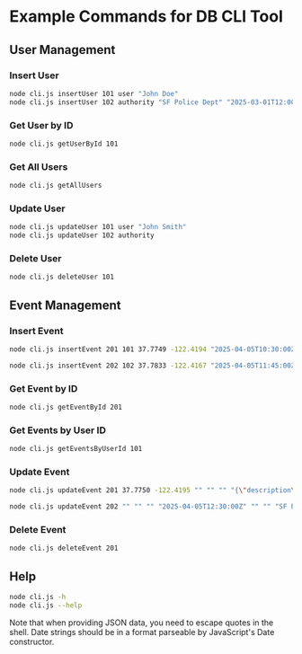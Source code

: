 # Example Commands for DB CLI Tool

## User Management

### Insert User
```bash
node cli.js insertUser 101 user "John Doe"
node cli.js insertUser 102 authority "SF Police Dept" "2025-03-01T12:00:00Z"
```

### Get User by ID
```bash
node cli.js getUserById 101
```

### Get All Users
```bash
node cli.js getAllUsers
```

### Update User
```bash
node cli.js updateUser 101 user "John Smith"
node cli.js updateUser 102 authority
```

### Delete User
```bash
node cli.js deleteUser 101
```

## Event Management

### Insert Event
```bash
node cli.js insertEvent 201 101 37.7749 -122.4194 "2025-04-05T10:30:00Z" "2025-04-05T10:30:00Z" "2025-04-06T10:30:00Z" "{\"description\":\"Traffic accident\",\"casualties\":0}" "SF Police" "medium"

node cli.js insertEvent 202 102 37.7833 -122.4167 "2025-04-05T11:45:00Z" "2025-04-05T11:45:00Z" "2025-04-07T11:45:00Z" "{\"description\":\"Protest march\",\"participants\":150}" "SF Police" "low"
```

### Get Event by ID
```bash
node cli.js getEventById 201
```

### Get Events by User ID
```bash
node cli.js getEventsByUserId 101
```

### Update Event
```bash
node cli.js updateEvent 201 37.7750 -122.4195 "" "" "" "{\"description\":\"Traffic accident\",\"casualties\":1}" "" "high"

node cli.js updateEvent 202 "" "" "" "2025-04-05T12:30:00Z" "" "" "SF Police" ""
```

### Delete Event
```bash
node cli.js deleteEvent 201
```

## Help
```bash
node cli.js -h
node cli.js --help
```

Note that when providing JSON data, you need to escape quotes in the shell. Date strings should be in a format parseable by JavaScript's Date constructor.